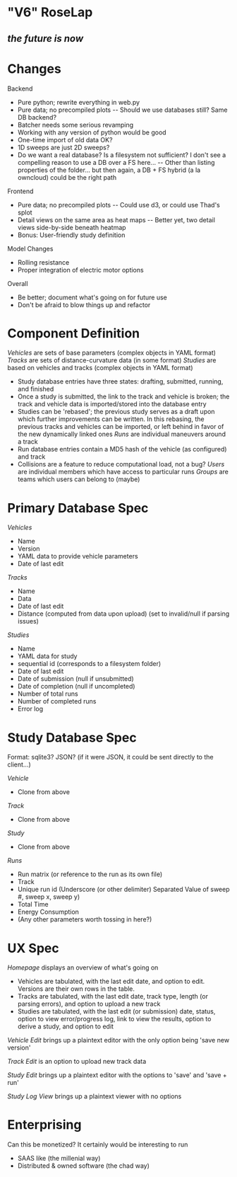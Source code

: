 # "V6" RoseLap
## _the future is now_

# Changes

Backend
- Pure python; rewrite everything in web.py
- Pure data; no precompiled plots
-- Should we use databases still? Same DB backend?
- Batcher needs some serious revamping
- Working with any version of python would be good
- One-time import of old data OK? 
- 1D sweeps are just 2D sweeps?
- Do we want a real database? Is a filesystem not sufficient? I don't see a compelling reason to use a DB over a FS here...
-- Other than listing properties of the folder... but then again, a DB + FS hybrid (a la owncloud) could be the right path

Frontend
- Pure data; no precompiled plots
-- Could use d3, or could use Thad's splot
- Detail views on the same area as heat maps
-- Better yet, two detail views side-by-side beneath heatmap
- Bonus: User-friendly study definition

Model Changes
- Rolling resistance
- Proper integration of electric motor options

Overall
- Be better; document what's going on for future use
- Don't be afraid to blow things up and refactor

# Component Definition
*Vehicles* are sets of base parameters (complex objects in YAML format)
*Tracks* are sets of distance-curvature data (in some format)
*Studies* are based on vehicles and tracks (complex objects in YAML format)
- Study database entries have three states: drafting, submitted, running, and finished
- Once a study is submitted, the link to the track and vehicle is broken; the track and vehicle data is imported/stored into the database entry
- Studies can be 'rebased'; the previous study serves as a draft upon which further improvements can be written. In this rebasing, the previous tracks and vehicles can be imported, or left behind in favor of the new dynamically linked ones
*Runs* are individual maneuvers around a track 
- Run database entries contain a MD5 hash of the vehicle (as configured) and track
- Collisions are a feature to reduce computational load, not a bug?
*Users* are individual members which have access to particular runs
*Groups* are teams which users can belong to (maybe)

# Primary Database Spec
*Vehicles*
- Name
- Version
- YAML data to provide vehicle parameters
- Date of last edit

*Tracks*
- Name
- Data
- Date of last edit
- Distance (computed from data upon upload) (set to invalid/null if parsing issues)

*Studies*
- Name
- YAML data for study
- sequential id (corresponds to a filesystem folder)
- Date of last edit
- Date of submission (null if unsubmitted)
- Date of completion (null if uncompleted)
- Number of total runs
- Number of completed runs
- Error log

# Study Database Spec
Format: sqlite3? JSON? (if it were JSON, it could be sent directly to the client...)

*Vehicle*
- Clone from above

*Track*
- Clone from above

*Study*
- Clone from above

*Runs*
- Run matrix (or reference to the run as its own file)
- Track
- Unique run id (Underscore (or other delimiter) Separated Value of sweep #, sweep x, sweep y)
- Total Time
- Energy Consumption
- (Any other parameters worth tossing in here?)

# UX Spec
*Homepage* displays an overview of what's going on
- Vehicles are tabulated, with the last edit date, and option to edit. Versions are their own rows in the table.
- Tracks are tabulated, with the last edit date, track type, length (or parsing errors), and option to upload a new track
- Studies are tabulated, with the last edit (or submission) date, status, option to view error/progress log, link to view the results, option to derive a study, and option to edit

*Vehicle Edit* brings up a plaintext editor with the only option being 'save new version'

*Track Edit* is an option to upload new track data

*Study Edit* brings up a plaintext editor with the options to 'save' and 'save + run'

*Study Log View* brings up a plaintext viewer with no options

# Enterprising
Can this be monetized? It certainly would be interesting to run
- SAAS like (the millenial way)
- Distributed & owned software (the chad way)
